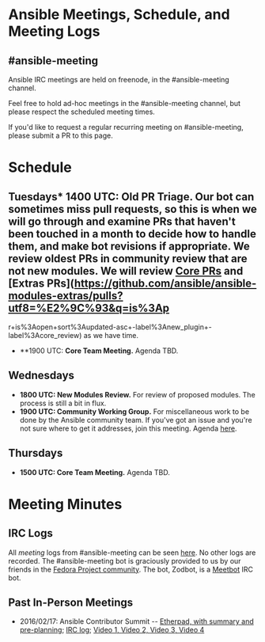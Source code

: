 # Ansible Meetings, Schedule, and Meeting Logs

## #ansible-meeting
Ansible IRC meetings are held on freenode, in the #ansible-meeting channel.

Feel free to hold ad-hoc meetings in the #ansible-meeting channel, but please respect the scheduled meeting times.

If you'd like to request a regular recurring meeting on #ansible-meeting, please submit a PR to this page.

# Schedule

## Tuesdays* **1400 UTC: Old PR Triage.** Our bot can sometimes miss pull requests, so this is when we will go through and examine PRs that haven't been touched in a month to decide how to handle them, and make bot revisions if appropriate. We review oldest PRs in community review that are not new modules.  We will review [Core PRs](https://github.com/ansible/ansible-modules-core/pulls?utf8=%E2%9C%93&q=is%3Apr+is%3Aopen+sort%3Aupdated-asc+-label%3Anew_plugin+-label%3Acore_review) and [Extras PRs](https://github.com/ansible/ansible-modules-extras/pulls?utf8=%E2%9C%93&q=is%3Ap
r+is%3Aopen+sort%3Aupdated-asc+-label%3Anew_plugin+-label%3Acore_review) as we have time.
* **1900 UTC: **Core Team Meeting.** Agenda TBD.

## Wednesdays

* **1800 UTC: New Modules Review.** For review of proposed modules. The process is still a bit in flux.
* **1900 UTC: Community Working Group.** For miscellaneous work to be done by the Ansible community team. If you've got an issue and you're not sure where to get it addresses, join this meeting. Agenda [here](https://waffle.io/ansible/community).

## Thursdays

* **1500 UTC: Core Team Meeting.** Agenda TBD.

# Meeting Minutes
## IRC Logs
All *meeting* logs from #ansible-meeting can be seen [here](https://meetbot.fedoraproject.org/sresults/?group_id=ansible-meeting&type=channel). No other logs are recorded.
The #ansible-meeting bot is graciously provided to us by our friends in the [Fedora Project community](https://fedoraproject.org). The bot, Zodbot, is a [Meetbot](https://wiki.debian.org/MeetBot) IRC bot.

## Past In-Person Meetings
* 2016/02/17: Ansible Contributor Summit -- [Etherpad, with summary and pre-planning](https://public.etherpad-mozilla.org/p/ansible-summit); [IRC log](https://gist.github.com/gregdek/4ed5bd745881570a17db); [Video 1, ](https://www.youtube.com/watch?v=l7v7RSHwGhk)[Video 2, ](https://www.youtube.com/watch?v=47vidc1P-ZE)[Video 3, ](https://www.youtube.com/watch?v=c3WNhsHW7Xc)[Video 4](https://www.youtube.com/watch?v=qPuQ-UToen0)

